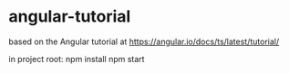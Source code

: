 # angular-tutorial
based on the Angular tutorial at https://angular.io/docs/ts/latest/tutorial/


in project root:
npm install
npm start
